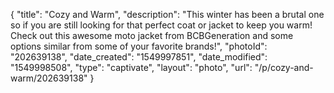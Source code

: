 {
    "title": "Cozy and Warm",
    "description": "This winter has been a brutal one so if you are still looking for that perfect coat or jacket to keep you warm! Check out this awesome moto jacket from BCBGeneration and some options similar from some of your favorite brands!",
    "photoId": "202639138",
    "date_created": "1549997851",
    "date_modified": "1549998508",
    "type": "captivate",
    "layout": "photo",
    "url": "\/p\/cozy-and-warm\/202639138"
}